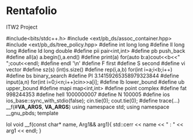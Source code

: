 # Rentafolio
ITW2 Project


#include<bits/stdc++.h>
#include <ext/pb_ds/assoc_container.hpp> 
#include <ext/pb_ds/tree_policy.hpp> 
#define int              long long
#define ll               long long
#define ld               long double
#define pii              pair<int,int>
#define pb               push_back
#define all(a)           a.begin(),a.end()
#define print(a)         for(auto b:a)cout<<b<<" ";cout<<endl;
#define endl             '\n'
#define F                first
#define S                second
#define vi               vector<int>
#define sz(s)            (int)s.size()
#define rep(i,a,b)       for(int i=a;i<b;i++)
#define bs               binary_search
#define PI               3.14159265358979323844
#define input(a,n)       for(int i=0;i<n;i++)cin>>a[i];
#define lb               lower_bound
#define ub               upper_bound
#define mapi             map<int,int>
#define point            complex<int>
#define fat              998244353
#define hell             1000000007
#define N                100005
#define ios              ios_base::sync_with_stdio(false); cin.tie(0); cout.tie(0);
#define trace(...) __f(#__VA_ARGS__, __VA_ARGS__)
using namespace std;
using namespace __gnu_pbds;
template <typename Arg1>
    
lol
void __f(const char* name, Arg1&& arg1){
    std::cerr << name << " : " << arg1 << endl;
}
